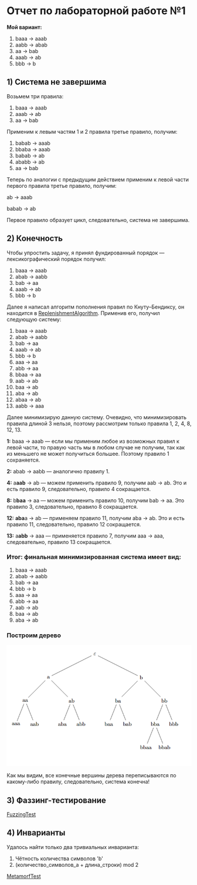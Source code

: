 # Отчет по лабораторной работе №1

**Мой вариант:**

1. baaa → aaab
2. aabb → abab  
3. aa → bab
4. aaab → ab
5. bbb → b

## 1) Система не завершима

Возьмем три правила:

1. baaa → aaab
2. aaab → ab  
3. aa → bab

Применим к левым частям 1 и 2 правила третье правило, получим:

1. babab → aaab
2. bbaba → aaab
3. babab → ab
4. ababb → ab
5. aa → bab

Теперь по аналогии с предыдущим действием применим к левой части первого правила третье правило, получим:

ab → aaab

babab → ab

Первое правило образует цикл, следовательно, система не завершима.

## 2) Конечность

Чтобы упростить задачу, я принял фундированный порядок — лексикографический порядок получил:

1. baaa → aaab
2. abab → aabb
3. bab → aa
4. aaab → ab
5. bbb → b

Далее я написал алгоритм пополнения правил по Кнуту–Бендиксу, он находится в [ReplenishmentAlgorithm](https://github.com/mike032005/TFL_BMSTU/blob/main/Lab1/ReplenishmentAlgorithm/src/main.ts). Применив его, получил следующую систему:

1. baaa → aaab
2. abab → aabb
3. bab → aa
4. aaab → ab
5. bbb → b
6. aaa → aa
7. abb → aa
8. bbaa → aa
9. aab → ab
10. baa → ab
11. aba → ab
12. abaa → ab
13. aabb → aaa

Далее минимизирую данную систему. Очевидно, что минимизировать правила длиной 3 нельзя, поэтому рассмотрим только правила 1, 2, 4, 8, 12, 13.

**1:** baaa → aaab — если мы применим любое из возможных правил к левой части, то правую часть мы в любом случае не получим, так как из меньшего не может получиться большее. Поэтому правило 1 сохраняется.

**2:** abab → aabb — аналогично правилу 1.

**4:** a**aab** → ab — можем применить правило 9, получим aab → ab. Это и есть правило 9, следовательно, правило 4 сокращается.

**8:** b**baa** → aa — можем применить правило 10, получим bab → aa. Это правило 3, следовательно, правило 8 сокращается.

**12:** **aba**a → ab — применяем правило 11, получим aba → ab. Это и есть правило 11, следовательно, правило 12 сокращается.

**13:** a**abb** → aaa — применяется правило 7, получим aaa → aaa, следовательно, правило 13 сокращается.

### Итог: финальная минимизированная система имеет вид:

1. baaa → aaab
2. abab → aabb  
3. bab → aa
4. bbb → b
5. aaa → aa
6. abb → aa
7. aab → ab
8. baa → ab
9. aba → ab

### Построим дерево

![Дерево переписываний](Lab1/TFL_Tree.png)

Как мы видим, все конечные вершины дерева переписываются по какому-либо правилу, следовательно, система конечна!

## 3) Фаззинг-тестирование

[FuzzingTest](Lab1/FuzzingTest/src/main.ts)

## 4) Инварианты

Удалось найти только два тривиальных инварианта:

1. Чётность количества символов 'b'
2. (количество_символов_a + длина_строки) mod 2

[MetamorfTest](Lab1/MetamorfTest/src/main.ts)